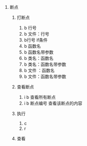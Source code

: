 1. 断点

   1. 打断点

      1. b  行号
      2. b 文件：行号
      3. b行号 if条件
      4. b 函数名
      5. b 函数名带参数
      6. b 类名：函数名
      7. b 类名：函数名带参数
      8. b 文件 ：函数名
      9. b 文件：函数名带参数

   2. 查看断点

      1. i b 查看所有断点
      2. i b 断点编号 查看该断点的内容

   3. 执行

      1. c
      2. r

   4. 查看

      